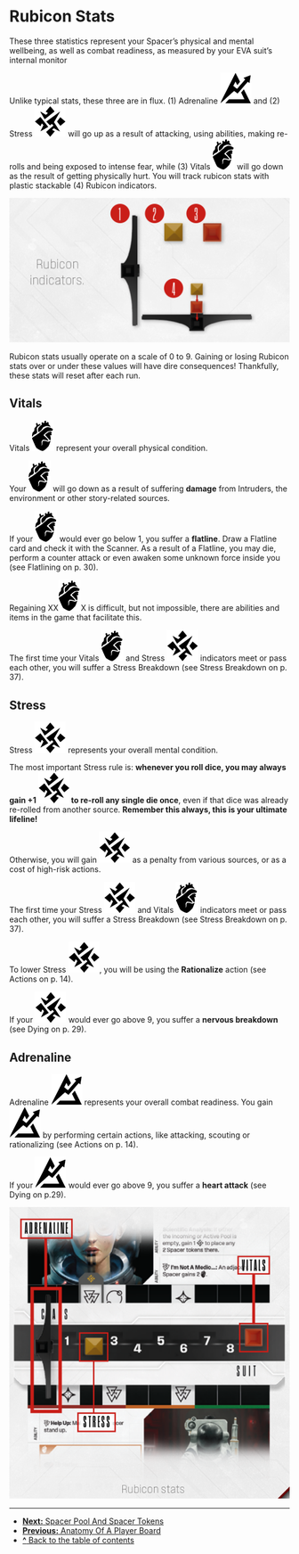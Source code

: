 # Rubicon Stats

These three statistics represent your Spacer’s
physical and mental wellbeing, as well as combat readiness, as measured by your EVA suit’s
internal monitor

Unlike typical stats, these three are in flux.
(1) Adrenaline ![Adrenaline Icon](svg/icon-adrenaline.svg) and (2) Stress ![Stress Icon](svg/icon-stress.svg) will go up
as a result of attacking, using abilities, making
re-rolls and being exposed to intense fear, while
(3) Vitals ![Vitals Icon](svg/icon-vitals.svg) will go down as the result of getting
physically hurt. You will track rubicon stats
with plastic stackable (4) Rubicon indicators.

![Rubicon indicators](img/rubion-indicators.png "Rubicon indicators")

Rubicon stats usually operate on a scale of 0
to 9. Gaining or losing Rubicon stats over or
under these values will have dire consequences!
Thankfully, these stats will reset after each run.

## Vitals

Vitals ![Vitals Icon](svg/icon-vitals.svg) represent your overall physical condition.

Your ![Vitals Icon](svg/icon-vitals.svg) will go down as a result of suffering
**damage** from Intruders, the environment or
other story-related sources.

If your ![Vitals Icon](svg/icon-vitals.svg) would ever go below 1, you suffer a
**flatline**. Draw a Flatline card and check it with
the Scanner. As a result of a Flatline, you may
die, perform a counter attack or even awaken
some unknown force inside you (see Flatlining
on p. 30).

Regaining XX![Vitals Icon](svg/icon-vitals.svg)X is difficult, but not impossible,
there are abilities and items in the game that
facilitate this.

The first time your Vitals ![Vitals Icon](svg/icon-vitals.svg) and Stress ![Stress Icon](svg/icon-stress.svg) indicators meet or pass each other, you will suffer a Stress Breakdown (see Stress Breakdown on
p. 37).

## Stress

Stress ![Stress Icon](svg/icon-stress.svg) represents your overall mental
condition.

The most important Stress rule is: **whenever
you roll dice, you may always gain +1 ![Stress Icon](svg/icon-stress.svg) to
re-roll any single die once**, even if that dice
was already re-rolled from another source.
**Remember this always, this is your ultimate
lifeline!**

Otherwise, you will gain ![Stress Icon](svg/icon-stress.svg) as a penalty from
various sources, or as a cost of high-risk actions.

The first time your Stress ![Stress Icon](svg/icon-stress.svg) and Vitals ![Vitals Icon](svg/icon-vitals.svg) indicators meet or pass each other, you will suffer
a Stress Breakdown (see Stress Breakdown on
p. 37).

To lower Stress ![Stress Icon](svg/icon-stress.svg), you will be using the **Rationalize** action (see Actions on p. 14).

If your ![Stress Icon](svg/icon-stress.svg) would ever go above 9, you suffer
a **nervous breakdown** (see Dying on p. 29).

## Adrenaline

Adrenaline ![Adrenaline Icon](svg/icon-adrenaline.svg) represents your overall combat
readiness. You gain ![Adrenaline Icon](svg/icon-adrenaline.svg) by performing certain
actions, like attacking, scouting or rationalizing
(see Actions on p. 14).

If your ![Adrenaline Icon](svg/icon-adrenaline.svg) would ever go above 9, you suffer
a **heart attack** (see Dying on p.29).

![Rubicon Stats](img/rubicon-stats.png "Rubicon Stats")

---

- [**Next:** Spacer Pool And Spacer Tokens](spacer-pool-and-spacer-tokens.md)
- [**Previous:** Anatomy Of A Player Board](anatomy-of-a-player-board.md)
- [**^** Back to the table of contents](README.md)
